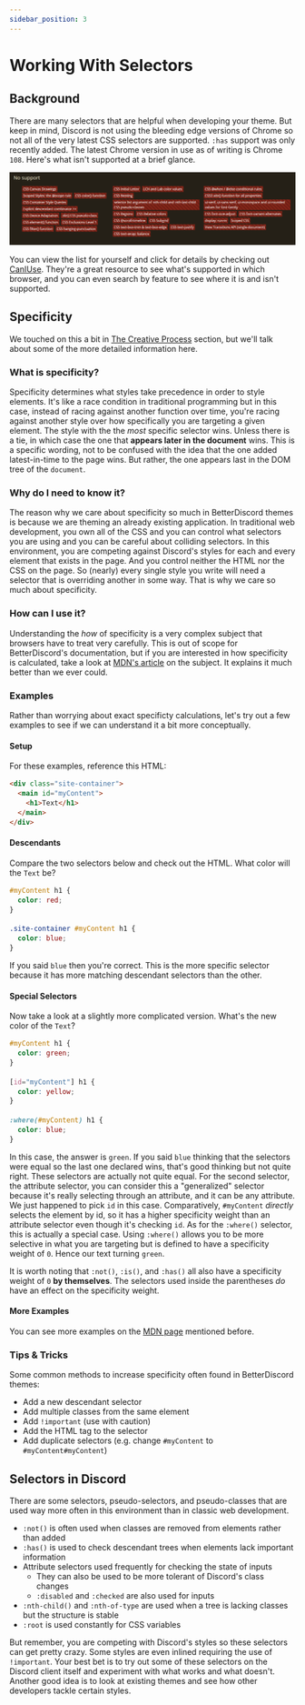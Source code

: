 ```yaml
---
sidebar_position: 3
---
```


# Working With Selectors

## Background

There are many selectors that are helpful when developing your theme. But keep in mind, Discord is not using the bleeding edge versions of Chrome so not all of the very latest CSS selectors are supported. `:has` support was only recently added. The latest Chrome version in use as of writing is Chrome `108`. Here's what isn't supported at a brief glance.

![CanIUse](./img/caniuse.png)

You can view the list for yourself and click for details by checking out [CanIUse](https://caniuse.com/?compare=chrome+108&compareCats=CSS). They're a great resource to see what's supported in which browser, and you can even search by feature to see where it is and isn't supported.


## Specificity

We touched on this a bit in [The Creative Process](./process.md) section, but we'll talk about some of the more detailed information here.

### What is specificity?

Specificity determines what styles take precedence in order to style elements. It's like a race condition in traditional programming but in this case, instead of racing against another function over time, you're racing against another style over how specifically you are targeting a given element. The style with the the *most* specific selector wins. Unless there is a tie, in which case the one that __appears later in the document__ wins. This is a specific wording, not to be confused with the idea that the one added latest-in-time to the page wins. But rather, the one appears last in the DOM tree of the `document`.

### Why do I need to know it?

The reason why we care about specificity so much in BetterDiscord themes is because we are theming an already existing application. In traditional web development, you own all of the CSS and you can control what selectors you are using and you can be careful about colliding selectors. In this environment, you are competing against Discord's styles for each and every element that exists in the page. And you control neither the HTML nor the CSS on the page. So (nearly) every single style you write will need a selector that is overriding another in some way. That is why we care so much about specificity.

### How can I use it?

Understanding the *how* of specificity is a very complex subject that browsers have to treat very carefully. This is out of scope for BetterDiscord's documentation, but if you are interested in how specificity is calculated, take a look at [MDN's article](https://developer.mozilla.org/en-US/docs/Web/CSS/Specificity) on the subject. It explains it much better than we ever could.

### Examples

Rather than worrying about exact specificty calculations, let's try out a few examples to see if we can understand it a bit more conceptually.

#### Setup

For these examples, reference this HTML:

```html showLineNumbers
<div class="site-container">
  <main id="myContent">
    <h1>Text</h1>
  </main>
</div>
```

#### Descendants

Compare the two selectors below and check out the HTML. What color will the `Text` be?

```css showLineNumbers
#myContent h1 {
  color: red;
}

.site-container #myContent h1 {
  color: blue;
}
```

If you said `blue` then you're correct. This is the more specific selector because it has more matching descendant selectors than the other.

#### Special Selectors

Now take a look at a slightly more complicated version. What's the new color of the `Text`?

```css showLineNumbers
#myContent h1 {
  color: green;
}

[id="myContent"] h1 {
  color: yellow;
}

:where(#myContent) h1 {
  color: blue;
}
```

In this case, the answer is `green`. If you said `blue` thinking that the selectors were equal so the last one declared wins, that's good thinking but not quite right. These selectors are actually not quite equal. For the second selector, the attribute selector, you can consider this a "generalized" selector because it's really selecting through an attribute, and it can be any attribute. We just happened to pick `id` in this case. Comparatively, `#myContent` *directly* selects the element by id, so it has a higher specificity weight than an attribute selector even though it's checking `id`. As for the `:where()` selector, this is actually a special case. Using `:where()` allows you to be more selective in what you are targeting but is defined to have a specificity weight of `0`. Hence our text turning `green`.

It is worth noting that `:not()`, `:is()`, and `:has()` all also have a specificity weight of `0` **by themselves**. The selectors used inside the parentheses *do* have an effect on the specificity weight.

#### More Examples

You can see more examples on the [MDN page](https://developer.mozilla.org/en-US/docs/Web/CSS/Specificity#examples) mentioned before.


### Tips & Tricks

Some common methods to increase specificity often found in BetterDiscord themes:
 - Add a new descendant selector
 - Add multiple classes from the same element
 - Add `!important` (use with caution)
 - Add the HTML tag to the selector
 - Add duplicate selectors (e.g. change `#myContent` to `#myContent#myContent`)


## Selectors in Discord

There are some selectors, pseudo-selectors, and pseudo-classes that are used way more often in this environment than in classic web development. 

 - `:not()` is often used when classes are removed from elements rather than added
 - `:has()` is used to check descendant trees when elements lack important information
 - Attribute selectors used frequently for checking the state of inputs
   - They can also be used to be more tolerant of Discord's class changes
   - `:disabled` and `:checked` are also used for inputs
 - `:nth-child()` and `:nth-of-type` are used when a tree is lacking classes but the structure is stable
 - `:root` is used constantly for CSS variables

But remember, you are competing with Discord's styles so these selectors can get pretty crazy. Some styles are even inlined requiring the use of `!important`. Your best bet is to try out some of these selectors on the Discord client itself and experiment with what works and what doesn't. Another good idea is to look at existing themes and see how other developers tackle certain styles.